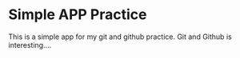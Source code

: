 #  Simple APP Practice

This is a simple app for my git and github practice.
Git and Github is interesting....